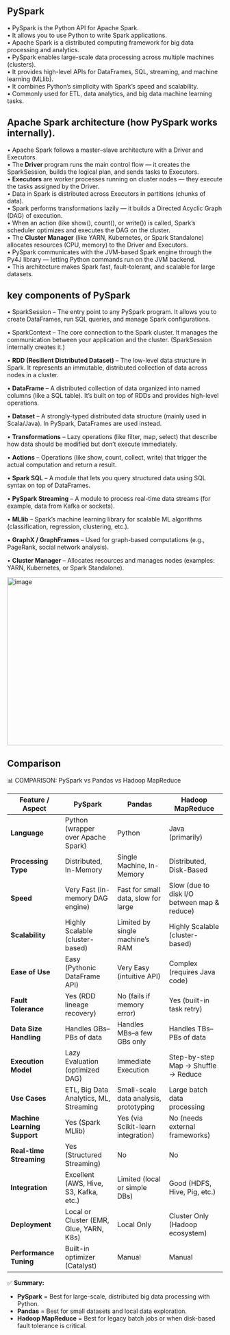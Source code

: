 ## PySpark
• PySpark is the Python API for Apache Spark.  
• It allows you to use Python to write Spark applications.  
• Apache Spark is a distributed computing framework for big data processing and analytics.  
• PySpark enables large-scale data processing across multiple machines (clusters).  
• It provides high-level APIs for DataFrames, SQL, streaming, and machine learning (MLlib).  
• It combines Python’s simplicity with Spark’s speed and scalability.  
• Commonly used for ETL, data analytics, and big data machine learning tasks.

## Apache Spark architecture (how PySpark works internally).
• Apache Spark follows a master–slave architecture with a Driver and Executors.  
• The **Driver** program runs the main control flow — it creates the SparkSession, builds the logical plan, and sends tasks to Executors.  
• **Executors** are worker processes running on cluster nodes — they execute the tasks assigned by the Driver.  
• Data in Spark is distributed across Executors in partitions (chunks of data).  
• Spark performs transformations lazily — it builds a Directed Acyclic Graph (DAG) of execution.  
• When an action (like show(), count(), or write()) is called, Spark’s scheduler optimizes and executes the DAG on the cluster.  
• The **Cluster Manager** (like YARN, Kubernetes, or Spark Standalone) allocates resources (CPU, memory) to the Driver and Executors.  
• PySpark communicates with the JVM-based Spark engine through the Py4J library — letting Python commands run on the JVM backend.  
• This architecture makes Spark fast, fault-tolerant, and scalable for large datasets.

## key components of PySpark
• SparkSession – The entry point to any PySpark program. 
                     It allows you to create DataFrames, run SQL queries, and manage Spark configurations.
                     
• SparkContext – The core connection to the Spark cluster. 
                    It manages the communication between your application and the cluster. (SparkSession internally creates it.)
                    
• **RDD (Resilient Distributed Dataset)** – The low-level data structure in Spark. 
                                            It represents an immutable, distributed collection of data across nodes in a cluster.
                                            
• **DataFrame** – A distributed collection of data organized into named columns (like a SQL table). 
                  It’s built on top of RDDs and provides high-level operations.
                  
• **Dataset** – A strongly-typed distributed data structure (mainly used in Scala/Java). 
                In PySpark, DataFrames are used instead.
                
• **Transformations** – Lazy operations (like filter, map, select) that describe how data should be modified but don’t execute immediately.

• **Actions** – Operations (like show, count, collect, write) that trigger the actual computation and return a result.

• **Spark SQL** – A module that lets you query structured data using SQL syntax on top of DataFrames.

• **PySpark Streaming** – A module to process real-time data streams (for example, data from Kafka or sockets).

• **MLlib** – Spark’s machine learning library for scalable ML algorithms (classification, regression, clustering, etc.).

• **GraphX / GraphFrames** – Used for graph-based computations (e.g., PageRank, social network analysis).

• **Cluster Manager** – Allocates resources and manages nodes (examples: YARN, Kubernetes, or Spark Standalone).

<img width="887" height="391" alt="image" src="https://github.com/user-attachments/assets/67ca4bbd-00c3-4791-bcff-f4c829c0c13e" />


## Comparison
📊 COMPARISON: PySpark vs Pandas vs Hadoop MapReduce

| Feature / Aspect              | PySpark                                  | Pandas                                  | Hadoop MapReduce                         |
|-------------------------------|-------------------------------------------|------------------------------------------|-------------------------------------------|
| **Language**                  | Python (wrapper over Apache Spark)        | Python                                   | Java (primarily)                          |
| **Processing Type**            | Distributed, In-Memory                    | Single Machine, In-Memory                | Distributed, Disk-Based                   |
| **Speed**                      | Very Fast (in-memory DAG engine)          | Fast for small data, slow for large      | Slow (due to disk I/O between map & reduce) |
| **Scalability**                | Highly Scalable (cluster-based)           | Limited by single machine’s RAM          | Highly Scalable (cluster-based)           |
| **Ease of Use**                | Easy (Pythonic DataFrame API)             | Very Easy (intuitive API)                | Complex (requires Java code)              |
| **Fault Tolerance**            | Yes (RDD lineage recovery)                | No (fails if memory error)               | Yes (built-in task retry)                 |
| **Data Size Handling**         | Handles GBs–PBs of data                  | Handles MBs–a few GBs only              | Handles TBs–PBs of data                  |
| **Execution Model**            | Lazy Evaluation (optimized DAG)           | Immediate Execution                      | Step-by-step Map → Shuffle → Reduce       |
| **Use Cases**                  | ETL, Big Data Analytics, ML, Streaming    | Small-scale data analysis, prototyping   | Large batch data processing               |
| **Machine Learning Support**   | Yes (Spark MLlib)                         | Yes (via Scikit-learn integration)       | No (needs external frameworks)            |
| **Real-time Streaming**        | Yes (Structured Streaming)                | No                                       | No                                        |
| **Integration**                | Excellent (AWS, Hive, S3, Kafka, etc.)    | Limited (local or simple DBs)            | Good (HDFS, Hive, Pig, etc.)              |
| **Deployment**                 | Local or Cluster (EMR, Glue, YARN, K8s)   | Local Only                               | Cluster Only (Hadoop ecosystem)           |
| **Performance Tuning**         | Built-in optimizer (Catalyst)             | Manual                                   | Manual                                   |

✅ **Summary:**
- **PySpark** = Best for large-scale, distributed big data processing with Python.
- **Pandas** = Best for small datasets and local data exploration.
- **Hadoop MapReduce** = Best for legacy batch jobs or when disk-based fault tolerance is critical.






